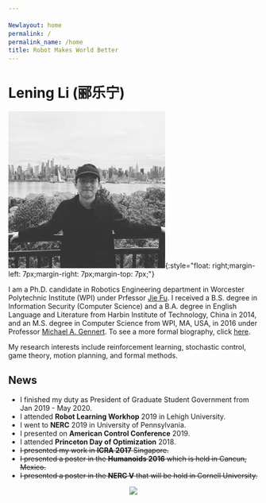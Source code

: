```yaml
---

Newlayout: home
permalink: /
permalink_name: /home
title: Robot Makes World Better
---
```


# Lening Li (郦乐宁)

![](./assets/logo.jpg){:style="float: right;margin-left: 7px;margin-right: 7px;margin-top: 7px;"}

I am a Ph.D. candidate in Robotics Engineering department in Worcester Polytechnic Institute (WPI) under Prfessor [Jie Fu](https://users.wpi.edu/~jfu2/). I received a B.S. degree in Information Security (Computer Science) and a B.A. degree in English Language and Literature from Harbin Institute of Technology, China in 2014, and an M.S. degree in Computer Science from WPI, MA, USA, in 2016 under Professor [Michael A. Gennert](http://web.cs.wpi.edu/~michaelg/). To see a more formal biography, click [here](./assets/CV.pdf).

My research interests include reinforcement learning, stochastic control, game theory, motion planning, and formal methods.

## News

- I finished my duty as President of Graduate Student Government from Jan 2019 - May 2020.
- I attended **Robot Learning Workhop** 2019 in Lehigh University.
- I went to **NERC** 2019 in University of Pennsylvania.
- I presented on **American Control Conference** 2019.
- I attended **Princeton Day of Optimization** 2018.
- ~~I presented my work in **ICRA 2017** Singapore.~~
- ~~I presented a poster in the **Humanoids 2016** which is held in Cancun, Mexico.~~
- ~~I presented a poster in the **NERC V** that will be hold in Cornell University.~~

<center><a href="https://clustrmaps.com/site/1bh5y"  title="Visit tracker"><img src="//www.clustrmaps.com/map_v2.png?d=YKxOfcR9Q7KzszxH8liwU3S7J6NKaq45NNYZmS8IbzQ&cl=ffffff" /></a></center>